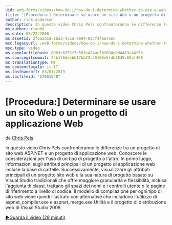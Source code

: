 ```yaml
---
uid: web-forms/videos/how-do-i/how-do-i-determine-whether-to-use-a-web-site-or-a-web-application-project
title: '[Procedura:] Determinare se usare un sito Web o un progetto di applicazione Web | Microsoft Docs'
author: rick-anderson
description: In questo video Chris Pels confronteranno le differenze tra un progetto di sito web ASP.NET e un progetto di applicazione web. Conoscere le considerazioni per l'uso di...
ms.author: riande
ms.date: 08/22/2008
ms.assetid: 2fba2d1d-1bd3-451a-ae94-8acf4faa75ec
msc.legacyurl: /web-forms/videos/how-do-i/how-do-i-determine-whether-to-use-a-web-site-or-a-web-application-project
msc.type: video
ms.openlocfilehash: 8063c6f52f7c58fe424ac70f894e0d4463c44f5b
ms.sourcegitcommit: 24b1f6decbb17bb22a45166e5fdb0845c65af498
ms.translationtype: MT
ms.contentlocale: it-IT
ms.lasthandoff: 03/01/2019
ms.locfileid: "57051548"
---
```

<a name="how-do-i-determine-whether-to-use-a-web-site-or-a-web-application-project"></a>[Procedura:] Determinare se usare un sito Web o un progetto di applicazione Web
====================
da [Chris Pels](https://twitter.com/chrispels)

In questo video Chris Pels confronteranno le differenze tra un progetto di sito web ASP.NET e un progetto di applicazione web. Conoscere le considerazioni per l'uso di un tipo di progetto o l'altro. In primo luogo, informazioni sugli attributi principali di un progetto di applicazione web incluse la base di cartelle. Successivamente, visualizzare gli attributi principali di un progetto sito web e la sua natura di progetto basato su Visual Studio tradizionali che offre maggiore granularità e flessibilità, inclusa l'aggiunta di classi, trattano gli spazi dei nomi e i controlli utente o le pagine di riferimento a livello di codice. Il modello di compilazione per ogni tipo di sito web viene quindi illustrato con alternative che includono l'utilizzo di aspnet\_compiler.exe e aspnet\_merge.exe Utilità e il progetto di distribuzione web di Visual Studio 2008.

[&#9654;Guarda il video (29 minuti)](https://channel9.msdn.com/Blogs/ASP-NET-Site-Videos/how-do-i-determine-whether-to-use-a-web-site-or-a-web-application-project)
